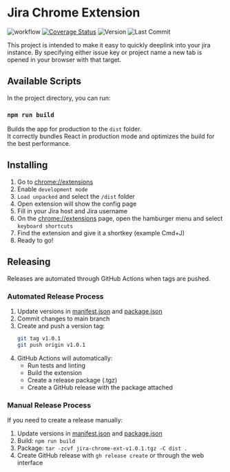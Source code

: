# Jira Chrome Extension
![workflow](https://github.com/bankras/jira-chrome-ext/actions/workflows/main.yml/badge.svg)
[![Coverage Status](https://coveralls.io/repos/github/bankras/jira-chrome-ext/badge.svg?branch=main)](https://coveralls.io/github/bankras/jira-chrome-ext?branch=main)
![Version](https://img.shields.io/github/package-json/v/bankras/jira-chrome-ext)
![Last Commit](https://img.shields.io/github/last-commit/bankras/jira-chrome-ext)

This project is intended to make it easy to quickly deeplink into your jira instance. By specifying either issue key or project name a new tab is opened in your browser with that target.

## Available Scripts

In the project directory, you can run:

### `npm run build`

Builds the app for production to the `dist` folder.\
It correctly bundles React in production mode and optimizes the build for the best performance.

## Installing

1. Go to [chrome://extensions](`chrome://extensions`)
2. Enable `development mode`
3. `Load unpacked` and select the `/dist` folder
4. Open extension will show the config page
5. Fill in your Jira host and Jira username
6. On the [chrome://extensions](`chrome://extensions`) page, open the hamburger menu and select `keyboard shortcuts`
7. Find the extension and give it a shortkey (example Cmd+J)
8. Ready to go!

## Releasing

Releases are automated through GitHub Actions when tags are pushed.

### Automated Release Process

1. Update versions in [manifest.json](public/manifest.json) and [package.json](./package.json)
2. Commit changes to main branch
3. Create and push a version tag:
   ```bash
   git tag v1.0.1
   git push origin v1.0.1
   ```
4. GitHub Actions will automatically:
   - Run tests and linting
   - Build the extension
   - Create a release package (.tgz)
   - Create a GitHub release with the package attached

### Manual Release Process

If you need to create a release manually:

1. Update versions in [manifest.json](public/manifest.json) and [package.json](./package.json)
2. Build: `npm run build`
3. Package: `tar -zcvf jira-chrome-ext-v1.0.1.tgz -C dist .`
4. Create GitHub release with `gh release create` or through the web interface
